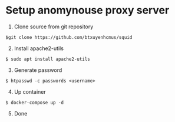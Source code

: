 # Setup anomynouse proxy server
1. Clone source from git repository
```
$git clone https://github.com/btxuyenhcmus/squid
```

2. Install apache2-utils
```
$ sudo apt install apache2-utils
```

3. Generate password
```
$ htpasswd -c passwords <username>
```

4. Up container
```
$ docker-compose up -d
```

5. Done